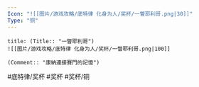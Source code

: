 ```yaml
---
Icon: "![[图片/游戏攻略/底特律 化身为人/奖杯/一瞥耶利哥.png|30]]"
Type: "铜"
---
```

```ad-common-bronze-trophy
title: (Title:: "一瞥耶利哥")
![[图片/游戏攻略/底特律 化身为人/奖杯/一瞥耶利哥.png|100]]

(Comment:: "康納連接賽門的記憶")
```

#底特律/奖杯 #奖杯 #奖杯/铜
